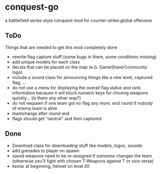 # conquest-go
a battlefield series style conquest mod for counter-strike:global offensive

## ToDo
Things that are needed to get this mod completely done

- rewrite flag capture stuff (some bugs in there, some conditions missing)
- add unique models for each class
- decals that can be placed on the map (e.G. GameShare/Community logo)
- include a sound class for announcing things like a new level, captured flag, ...
- do not use a menu for displaying the overall flag status and rank information because it will block numeric keys for chosing weapons quickly... (is there any other way?)
- do not respawn if one team got no flag any more. end round if nobody of enemy team is alive
- teamchange after round end
- flags should get "neutral" and then captured

## Done
- Download class for downloading stuff like models, logos, sounds
- add grenades to player on spawn
- saved weapons need to be re-assigned if someone changes the team (otherwise you'll fight with chosen T-Weapons against T or vice versa)
- kevlar at beginning, helmet on level 20